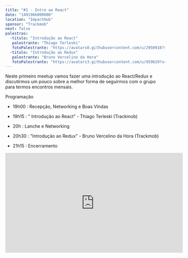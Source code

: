 ```yaml
---
title: "#1 - Intro ao React"
date: "1491966000000"
location: "ImpactHub"
sponsor: "Trackmob"
next: false
palestras:
  -titulo: "Introdução ao React" 
   palestrante: "Thiago Terleski"
   fotoPalestrante: "https://avatars0.githubusercontent.com/u/2950918?s=460&v=4" 
  -titulo: "Introdução ao Redux"
   palestrante: "Bruno Vercelino da Hora"
   fotoPalestrante: "https://avatars3.githubusercontent.com/u/959629?s=460&v=4"
---
```


Neste primeiro meetup vamos fazer uma introdução ao React/Redux e discutirmos um pouco sobre a melhor forma de seguirmos com o grupo para termos encontros mensais.

Programação

- 19h00 : Recepção, Networking e Boas Vindas

- 19h15 : " Introdução ao React" - Thiago Terleski (Trackmob)

- 20h : Lanche e Networking

- 20h30 : "Introdução ao Redux" - Bruno Vercelino da Hora (Trackmob)

- 21h15 : Encerramento

<iframe width="560" height="315" src="https://www.youtube.com/embed/4SZl1r2O_bY" frameborder="0" allowfullscreen></iframe>
